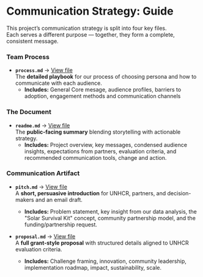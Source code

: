 
<!-- markdownlint-disable MD013 MD031 MD007 MD033 MD004 MD009 MD013 MD045 MD041 MD032 MD039 MD019 MD012-->


<!-- markdownlint-disable MD031 MD033 MD004 MD001 MD009 MD013 MD045 MD001 -->
# **Communication Strategy: Guide**

This project’s communication strategy is split into four key files.  
Each serves a different purpose — together, they form a complete, consistent message.

### Team Process

- **`process.md`** → [View file](https://github.com/MIT-Emerging-Talent/ET6-CDSP-group-08-repo/blob/communicating_res/5_communication_strategy/process.md)  
  The **detailed playbook** for our process of choosing persona and how to communicate with each audience.  
  - **Includes:** General Core mesage, audience profiles, barriers to adoption, engagement methods and communication channels

### The Document

- **`readme.md`** → [View file](https://github.com/MIT-Emerging-Talent/ET6-CDSP-group-08-repo/blob/communicating_res/5_communication_strategy/README.md)  
  The **public-facing summary** blending storytelling with actionable strategy.  
  - **Includes:** Project overview, key messages, condensed audience insights, expectations from partners, evaluation criteria, and recommended communication tools, change and action.

### Communication Artifact

- **`pitch.md`** → [View file](https://github.com/MIT-Emerging-Talent/ET6-CDSP-group-08-repo/blob/communicating_res/5_communication_strategy/pitch.md)  
  A **short, persuasive introduction** for UNHCR, partners, and decision-makers and an email draft.
  - **Includes:** Problem statement, key insight from our data analysis, the "Solar Survival Kit" concept, community partnership model, and the funding/partnership request.

- **`proposal.md`** → [View file](https://github.com/MIT-Emerging-Talent/ET6-CDSP-group-08-repo/blob/communicating_res/5_communication_strategy/proposal.md)  
  A **full grant-style proposal** with structured details aligned to UNHCR evaluation criteria.  
  - **Includes:** Challenge framing, innovation, community leadership, implementation roadmap, impact, sustainability, scale.
  
